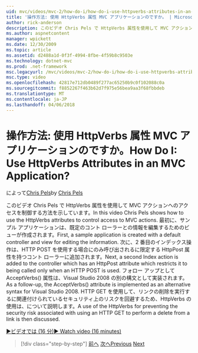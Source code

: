 ```yaml
---
uid: mvc/videos/mvc-2/how-do-i/how-do-i-use-httpverbs-attributes-in-an-mvc-application
title: '操作方法: 使用 HttpVerbs 属性 MVC アプリケーションのですか。 | Microsoft Docs'
author: rick-anderson
description: このビデオ Chris Pels で HttpVerbs 属性を使用して MVC アクションへのアクセスを制御する方法を示しています。 まず、既定 co でサンプル アプリケーションを作成しています.
ms.author: aspnetcontent
manager: wpickett
ms.date: 12/30/2009
ms.topic: article
ms.assetid: d2488a1d-0f3f-4994-8fbe-4f59b8c9503e
ms.technology: dotnet-mvc
ms.prod: .net-framework
msc.legacyurl: /mvc/videos/mvc-2/how-do-i/how-do-i-use-httpverbs-attributes-in-an-mvc-application
msc.type: video
ms.openlocfilehash: 42817e712db0489f277ac65250b9c0f102088c0a
ms.sourcegitcommit: f8852267f463b62d7f975e56bea9aa3f68fbbdeb
ms.translationtype: MT
ms.contentlocale: ja-JP
ms.lasthandoff: 04/06/2018
---
```

<a name="how-do-i-use-httpverbs-attributes-in-an-mvc-application"></a><span data-ttu-id="a62ee-105">操作方法: 使用 HttpVerbs 属性 MVC アプリケーションのですか。</span><span class="sxs-lookup"><span data-stu-id="a62ee-105">How Do I: Use HttpVerbs Attributes in an MVC Application?</span></span>
====================
<span data-ttu-id="a62ee-106">によって[Chris Pels](https://twitter.com/chrispels)</span><span class="sxs-lookup"><span data-stu-id="a62ee-106">by [Chris Pels](https://twitter.com/chrispels)</span></span>

<span data-ttu-id="a62ee-107">このビデオ Chris Pels で HttpVerbs 属性を使用して MVC アクションへのアクセスを制御する方法を示しています。</span><span class="sxs-lookup"><span data-stu-id="a62ee-107">In this video Chris Pels shows how to use the HttpVerbs attributes to control access to MVC actions.</span></span> <span data-ttu-id="a62ee-108">最初に、サンプル アプリケーションは、既定のコント ローラーとの情報を編集するためのビューが作成されます。</span><span class="sxs-lookup"><span data-stu-id="a62ee-108">First, a sample application is created with a default controller and view for editing the information.</span></span> <span data-ttu-id="a62ee-109">次に、2 番目のインデックス操作は、HTTP POST を使用する場合にのみ呼び出されるに限定する HttpPost 属性を持つコント ローラーに追加されます。</span><span class="sxs-lookup"><span data-stu-id="a62ee-109">Next, a second Index action is added to the controller which has an HttpPost attribute which restricts it to being called only when an HTTP POST is used.</span></span> <span data-ttu-id="a62ee-110">フォロー アップとして AcceptVerbs() 属性は、Visual Studio 2008 の別の構文として実装されます。</span><span class="sxs-lookup"><span data-stu-id="a62ee-110">As a follow-up, the AcceptVerbs() attribute is implemented as an alternative syntax for Visual Studio 2008.</span></span> <span data-ttu-id="a62ee-111">HTTP GET を使用して、リンクの削除を実行するに関連付けられているセキュリティ上のリスクを回避するため、HttpVerbs の使用は、について説明します。</span><span class="sxs-lookup"><span data-stu-id="a62ee-111">A use of the HttpVerbs for preventing the security risk associated with using an HTTP GET to perform a delete from a link is then discussed.</span></span>

[<span data-ttu-id="a62ee-112">&#9654;ビデオでは (16 分)</span><span class="sxs-lookup"><span data-stu-id="a62ee-112">&#9654; Watch video (16 minutes)</span></span>](https://channel9.msdn.com/Blogs/ASP-NET-Site-Videos/how-do-i-use-httpverbs-attributes-in-an-mvc-application)

> [!div class="step-by-step"]
> <span data-ttu-id="a62ee-113">[前へ](how-do-i-work-with-model-binders-in-an-mvc-application.md)
> [次へ](mvc2-html-encoding.md)</span><span class="sxs-lookup"><span data-stu-id="a62ee-113">[Previous](how-do-i-work-with-model-binders-in-an-mvc-application.md)
[Next](mvc2-html-encoding.md)</span></span>
